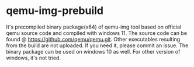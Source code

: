 # qemu-img-prebuild
It's precompiled binary package(x64) of qemu-img tool based on official qemu source code and compiled with windows 11. The source code can be found @ https://github.com/qemu/qemu.git. Other executables resulting from the build are not uploaded. If you need it, please commit an issue.
The binary package can be used on windows 10 as well. For other version of windows, it's not tried.
